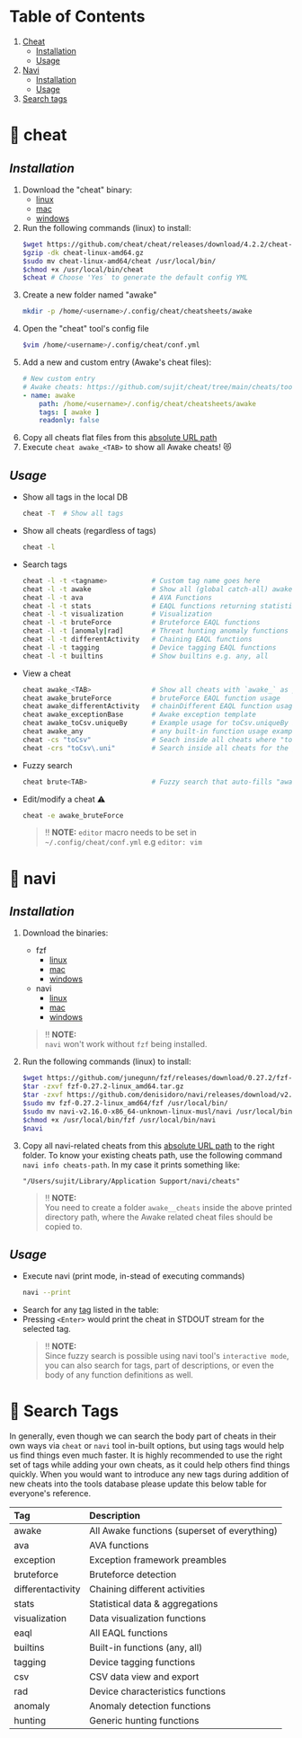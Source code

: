 # Table of Contents
1. [Cheat](#cheat)
   * [Installation](#cheatinstall)
   * [Usage](#cheatusage)
2. [Navi](#navi)
   * [Installation](#naviinstall)
   * [Usage](#naviusage)
3. [Search tags](#tags)

:dart: cheat <a name="cheat"></a>
========================

*Installation* <a name="cheatinstall"></a>
---------------------------

1. Download the "cheat" binary:
    * [linux](https://github.com/cheat/cheat/releases/download/4.2.2/cheat-linux-amd64.gz)
    * [mac](https://github.com/cheat/cheat/releases/download/4.2.2/cheat-darwin-amd64.gz)
    * [windows](https://github.com/cheat/cheat/releases/download/4.2.2/cheat-windows-amd64.exe.zip)
2. Run the following commands (linux) to install:
    ```bash
    $wget https://github.com/cheat/cheat/releases/download/4.2.2/cheat-linux-amd64.gz
    $gzip -dk cheat-linux-amd64.gz
    $sudo mv cheat-linux-amd64/cheat /usr/local/bin/
    $chmod +x /usr/local/bin/cheat
    $cheat # Choose 'Yes` to generate the default config YML
    ```
3. Create a new folder named "awake"
    ```bash
    mkdir -p /home/<username>/.config/cheat/cheatsheets/awake
    ```
4. Open the "cheat" tool's config file
    ```bash
    $vim /home/<username>/.config/cheat/conf.yml
    ```
5. Add a new and custom entry (Awake's cheat files):
    ```yaml
    # New custom entry
    # Awake cheats: https://github.com/sujit/cheat/tree/main/cheats/tool.cheat
    - name: awake
        path: /home/<username>/.config/cheat/cheatsheets/awake
        tags: [ awake ]
        readonly: false
    ```
6. Copy all cheats flat files from this [absolute URL path](https://github.com/sujit/cheat/tree/main/cheats/tool.cheat)
7. Execute `cheat awake_<TAB>` to show all Awake cheats! 😻

*Usage* <a name="cheatusage"></a>
---------------------------

* Show all tags in the local DB
  ```bash
  cheat -T  # Show all tags
  ```

* Show all cheats (regardless of tags)
  ```bash
  cheat -l
  ```

* Search tags
  ```bash
  cheat -l -t <tagname>           # Custom tag name goes here
  cheat -l -t awake               # Show all (global catch-all) awake tagged functions
  cheat -l -t ava                 # AVA Functions
  cheat -l -t stats               # EAQL functions returning statistical data
  cheat -l -t visualization       # Visualization
  cheat -l -t bruteForce          # Bruteforce EAQL functions
  cheat -l -t [anomaly|rad]       # Threat hunting anomaly functions (anomaly,rad,hunting)
  cheat -l -t differentActivity   # Chaining EAQL functions
  cheat -l -t tagging             # Device tagging EAQL functions
  cheat -l -t builtins            # Show builtins e.g. any, all
  ```

* View a cheat
  ```bash
  cheat awake_<TAB>               # Show all cheats with `awake_` as prefix
  cheat awake_bruteForce          # bruteForce EAQL function usage
  cheat awake_differentActivity   # chainDifferent EAQL function usage
  cheat awake_exceptionBase       # Awake exception template
  cheat awake_toCsv.uniqueBy      # Example usage for toCsv.uniqueBy EAQL function
  cheat awake_any                 # any built-in function usage example
  cheat -cs "toCsv"               # Seach inside all cheats where "toCsv" literal string matches ✨
  cheat -crs "toCsv\.uni"         # Search inside all cheats for the given RegEx pattern 🔥
  ```

* Fuzzy search
  ```bash
  cheat brute<TAB>                # Fuzzy search that auto-fills "awake_bruteForce" 💖
  ```

* Edit/modify a cheat :warning:
  ```bash
  cheat -e awake_bruteForce
  ```
  > :bangbang: **NOTE:**
  > `editor` macro needs to be set in `~/.config/cheat/conf.yml` e.g `editor: vim`


:dart: navi <a name="navi"></a>
========================

*Installation* <a name="naviinstall"></a>
------------------------

1. Download the binaries:
    * fzf
        * [linux](https://github.com/junegunn/fzf/releases/download/0.27.2/fzf-0.27.2-linux_amd64.tar.gz)
        * [mac](https://github.com/junegunn/fzf/releases/download/0.27.2/fzf-0.27.2-darwin_amd64.zip)
        * [windows](https://github.com/junegunn/fzf/releases/download/0.27.2/fzf-0.27.2-windows_amd64.zip)
    * navi
        * [linux](https://github.com/denisidoro/navi/releases/download/v2.16.0/navi-v2.16.0-x86_64-unknown-linux-musl.tar.gz)
        * [mac](https://github.com/denisidoro/navi/releases/download/v2.16.0/navi-v2.16.0-x86_64-apple-darwin.tar.gz)
        * [windows](https://github.com/denisidoro/navi/releases/download/v2.16.0/navi-v2.16.0-x86_64-pc-windows-gnu.zip)

    > :bangbang: **NOTE:** <br/>
    > `navi` won't work without `fzf` being installed.
2. Run the following commands (linux) to install:
    ```bash
    $wget https://github.com/junegunn/fzf/releases/download/0.27.2/fzf-0.27.2-linux_amd64.tar.gz
    $tar -zxvf fzf-0.27.2-linux_amd64.tar.gz
    $tar -zxvf https://github.com/denisidoro/navi/releases/download/v2.16.0/navi-v2.16.0-x86_64-unknown-linux-musl.tar.gz
    $sudo mv fzf-0.27.2-linux_amd64/fzf /usr/local/bin/
    $sudo mv navi-v2.16.0-x86_64-unknown-linux-musl/navi /usr/local/bin/
    $chmod +x /usr/local/bin/fzf /usr/local/bin/navi
    $navi
    ```
3. Copy all navi-related cheats from this [absolute URL path](https://github.com/sujit/cheat/tree/main/cheats/tool.navi) to the right folder. To know your existing cheats path, use the following command `navi info cheats-path`. In my case it prints something like:
   ```
   "/Users/sujit/Library/Application Support/navi/cheats"
   ```

   > :bangbang: **NOTE:** <br/>
   > You need to create a folder `awake__cheats` inside the above printed directory path, where the Awake related cheat files should be copied to.

*Usage* <a name="naviusage"></a>
------------------------

* Execute navi (print mode, in-stead of executing commands)
   ```bash
   navi --print
   ```
* Search for any [tag](#tags) listed in the table:
* Pressing `<Enter>` would print the cheat in STDOUT stream for the selected tag. 
  > :bangbang: **NOTE:** <br/>
  > Since fuzzy search is possible using navi tool's `interactive mode`, you can also search for tags, part of descriptions, or even the body of any function definitions as well.

:dart: Search Tags <a name="tags"></a>
========================
In generally, even though we can search the body part of cheats in their own ways via `cheat` or `navi` tool in-built options, but using tags would help us find things even much faster. It is highly recommended to use the right set of tags while adding your own cheats, as it could help others find things quickly. When you would want to introduce any new tags during addition of new cheats into the tools database please update this below table for everyone's reference.

| Tag               | Description                                               |
| :---              |    :----                                                  |
| awake             |  All Awake functions (superset of everything)             |
| ava               |  AVA functions                                            |
| exception         |  Exception framework preambles                            |
| bruteforce        |  Bruteforce detection                                     |
| differentactivity |  Chaining different activities                            |
| stats             |  Statistical data & aggregations                          |
| visualization     |  Data visualization functions                             |
| eaql              |  All EAQL functions                                       |
| builtins          |  Built-in functions (any, all)                            |
| tagging           |  Device tagging functions                                 |
| csv               |  CSV data view and export                                 |
| rad               |  Device characteristics functions                         |
| anomaly           |  Anomaly detection functions                              |
| hunting           |  Generic hunting functions                                |
